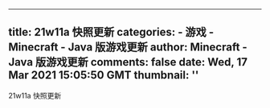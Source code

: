 
---
title: 21w11a 快照更新
categories: 
    - 游戏
    - Minecraft - Java 版游戏更新
author: Minecraft - Java 版游戏更新
comments: false
date: Wed, 17 Mar 2021 15:05:50 GMT
thumbnail: ''
---

<div>   
21w11a 快照更新  
</div>
            